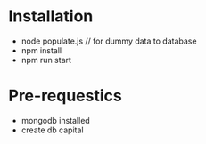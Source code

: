 # Installation
  * node populate.js // for dummy data to database 
  * npm install
  * npm run start

# Pre-requestics
  * mongodb installed 
  * create db capital